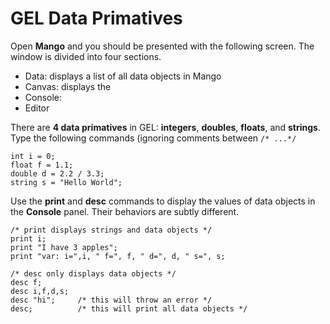 # GEL Data Primatives

Open **Mango** and you should be presented with the following screen. The window is divided into four sections. 

* Data: displays a list of all data objects in Mango 
* Canvas: displays the
* Console:
* Editor

There are **4 data primatives** in GEL: **integers**, **doubles**, **floats**, and **strings**. Type the following commands (ignoring comments between ```/* ...*/```

```
int i = 0; 
float f = 1.1;
double d = 2.2 / 3.3;
string s = "Hello World";
```

Use the **print** and **desc** commands to display the values of data objects in the **Console** panel. Their behaviors are subtly different.

```
/* print displays strings and data objects */
print i;
print "I have 3 apples";
print "var: i=",i, " f=", f, " d=", d, " s=", s;

/* desc only displays data objects */
desc f;
desc i,f,d,s;
desc "hi";     /* this will throw an error */
desc;          /* this will print all data objects */
```

